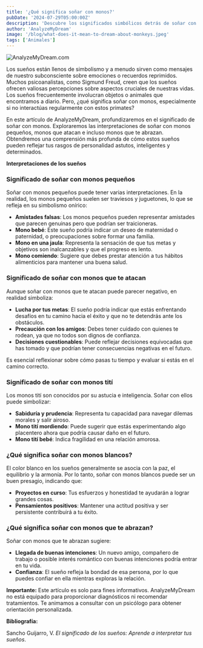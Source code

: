 ```yaml
---
title: '¿Qué significa soñar con monos?'
pubDate: '2024-07-29T05:00:00Z'
description: 'Descubre los significados simbólicos detrás de soñar con monos, según la psicología y el psicoanálisis. Aprende a interpretar estos sueños y lo que revelan sobre tu personalidad y situación actual.'
author: 'AnalyzeMyDream'
image: '/blog/what-does-it-mean-to-dream-about-monkeys.jpeg'
tags: ['Animales']
---
```


![AnalyzeMyDream.com](/blog/what-does-it-mean-to-dream-about-monkeys.jpeg)


Los sueños están llenos de simbolismo y a menudo sirven como mensajes de nuestro subconsciente sobre emociones o recuerdos reprimidos. Muchos psicoanalistas, como Sigmund Freud, creen que los sueños ofrecen valiosas percepciones sobre aspectos cruciales de nuestras vidas. Los sueños frecuentemente involucran objetos o animales que encontramos a diario. Pero, ¿qué significa soñar con monos, especialmente si no interactúas regularmente con estos primates?

En este artículo de AnalyzeMyDream, profundizaremos en el significado de soñar con monos. Exploraremos las interpretaciones de soñar con monos pequeños, monos que atacan e incluso monos que te abrazan. Obtendremos una comprensión más profunda de cómo estos sueños pueden reflejar tus rasgos de personalidad astutos, inteligentes y determinados.

**Interpretaciones de los sueños**

### Significado de soñar con monos pequeños

Soñar con monos pequeños puede tener varias interpretaciones. En la realidad, los monos pequeños suelen ser traviesos y juguetones, lo que se refleja en su simbolismo onírico:

- **Amistades falsas**: Los monos pequeños pueden representar amistades que parecen genuinas pero que podrían ser traicioneras.
- **Mono bebé**: Este sueño podría indicar un deseo de maternidad o paternidad, o preocupaciones sobre formar una familia.
- **Mono en una jaula**: Representa la sensación de que tus metas y objetivos son inalcanzables y que el progreso es lento.
- **Mono comiendo**: Sugiere que debes prestar atención a tus hábitos alimenticios para mantener una buena salud.

### Significado de soñar con monos que te atacan

Aunque soñar con monos que te atacan puede parecer negativo, en realidad simboliza:

- **Lucha por tus metas**: El sueño podría indicar que estás enfrentando desafíos en tu camino hacia el éxito y que no te detendrás ante los obstáculos.
- **Precaución con los amigos**: Debes tener cuidado con quienes te rodean, ya que no todos son dignos de confianza.
- **Decisiones cuestionables**: Puede reflejar decisiones equivocadas que has tomado y que podrían tener consecuencias negativas en el futuro.

Es esencial reflexionar sobre cómo pasas tu tiempo y evaluar si estás en el camino correcto.

### Significado de soñar con monos tití

Los monos tití son conocidos por su astucia e inteligencia. Soñar con ellos puede simbolizar:

- **Sabiduría y prudencia**: Representa tu capacidad para navegar dilemas morales y salir airoso.
- **Mono tití mordiendo**: Puede sugerir que estás experimentando algo placentero ahora que podría causar daño en el futuro.
- **Mono tití bebé**: Indica fragilidad en una relación amorosa.

### ¿Qué significa soñar con monos blancos?

El color blanco en los sueños generalmente se asocia con la paz, el equilibrio y la armonía. Por lo tanto, soñar con monos blancos puede ser un buen presagio, indicando que:

- **Proyectos en curso**: Tus esfuerzos y honestidad te ayudarán a lograr grandes cosas.
- **Pensamientos positivos**: Mantener una actitud positiva y ser persistente contribuirá a tu éxito.

### ¿Qué significa soñar con monos que te abrazan?

Soñar con monos que te abrazan sugiere:

- **Llegada de buenas intenciones**: Un nuevo amigo, compañero de trabajo o posible interés romántico con buenas intenciones podría entrar en tu vida.
- **Confianza**: El sueño refleja la bondad de esa persona, por lo que puedes confiar en ella mientras exploras la relación.

**Importante:** Este artículo es solo para fines informativos. AnalyzeMyDream no está equipado para proporcionar diagnósticos ni recomendar tratamientos. Te animamos a consultar con un psicólogo para obtener orientación personalizada.

**Bibliografía:**

Sancho Guijarro, V. *El significado de los sueños: Aprende a interpretar tus sueños*.
